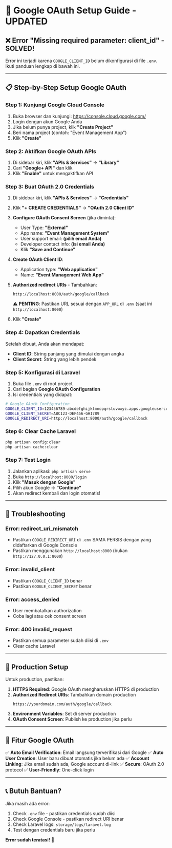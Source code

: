 # 🚀 Google OAuth Setup Guide - UPDATED

## ❌ Error "Missing required parameter: client_id" - SOLVED!

Error ini terjadi karena `GOOGLE_CLIENT_ID` belum dikonfigurasi di file `.env`. Ikuti panduan lengkap di bawah ini.

---

## 📋 Step-by-Step Setup Google OAuth

### **Step 1: Kunjungi Google Cloud Console**

1. Buka browser dan kunjungi: https://console.cloud.google.com/
2. Login dengan akun Google Anda
3. Jika belum punya project, klik **"Create Project"**
4. Beri nama project (contoh: "Event Management App")
5. Klik **"Create"**

### **Step 2: Aktifkan Google OAuth APIs**

1. Di sidebar kiri, klik **"APIs & Services"** → **"Library"**
2. Cari **"Google+ API"** dan klik
3. Klik **"Enable"** untuk mengaktifkan API

### **Step 3: Buat OAuth 2.0 Credentials**

1. Di sidebar kiri, klik **"APIs & Services"** → **"Credentials"**
2. Klik **"+ CREATE CREDENTIALS"** → **"OAuth 2.0 Client ID"**

3. **Configure OAuth Consent Screen** (jika diminta):

    - User Type: **"External"**
    - App name: **"Event Management System"**
    - User support email: **(pilih email Anda)**
    - Developer contact info: **(isi email Anda)**
    - Klik **"Save and Continue"**

4. **Create OAuth Client ID**:

    - Application type: **"Web application"**
    - Name: **"Event Management Web App"**

5. **Authorized redirect URIs** - Tambahkan:

    ```
    http://localhost:8000/auth/google/callback
    ```

    ⚠️ **PENTING**: Pastikan URL sesuai dengan `APP_URL` di `.env` (saat ini `http://localhost:8000`)

6. Klik **"Create"**

### **Step 4: Dapatkan Credentials**

Setelah dibuat, Anda akan mendapat:

-   **Client ID**: String panjang yang dimulai dengan angka
-   **Client Secret**: String yang lebih pendek

### **Step 5: Konfigurasi di Laravel**

1. Buka file `.env` di root project
2. Cari bagian **Google OAuth Configuration**
3. Isi credentials yang didapat:

```bash
# Google OAuth Configuration
GOOGLE_CLIENT_ID=123456789-abcdefghijklmnopqrstuvwxyz.apps.googleusercontent.com
GOOGLE_CLIENT_SECRET=ABC123-DEF456-GHI789
GOOGLE_REDIRECT_URI=http://localhost:8000/auth/google/callback
```

### **Step 6: Clear Cache Laravel**

```bash
php artisan config:clear
php artisan cache:clear
```

### **Step 7: Test Login**

1. Jalankan aplikasi: `php artisan serve`
2. Buka `http://localhost:8000/login`
3. Klik **"Masuk dengan Google"**
4. Pilih akun Google → **"Continue"**
5. Akan redirect kembali dan login otomatis!

---

## 🔧 Troubleshooting

### **Error: redirect_uri_mismatch**

-   Pastikan `GOOGLE_REDIRECT_URI` di `.env` SAMA PERSIS dengan yang didaftarkan di Google Console
-   Pastikan menggunakan `http://localhost:8000` (bukan `http://127.0.0.1:8000`)

### **Error: invalid_client**

-   Pastikan `GOOGLE_CLIENT_ID` benar
-   Pastikan `GOOGLE_CLIENT_SECRET` benar

### **Error: access_denied**

-   User membatalkan authorization
-   Coba lagi atau cek consent screen

### **Error: 400 invalid_request**

-   Pastikan semua parameter sudah diisi di `.env`
-   Clear cache Laravel

---

## 📱 Production Setup

Untuk production, pastikan:

1. **HTTPS Required**: Google OAuth mengharuskan HTTPS di production
2. **Authorized Redirect URIs**: Tambahkan domain production
    ```
    https://yourdomain.com/auth/google/callback
    ```
3. **Environment Variables**: Set di server production
4. **OAuth Consent Screen**: Publish ke production jika perlu

---

## 🎯 Fitur Google OAuth

✅ **Auto Email Verification**: Email langsung terverifikasi dari Google
✅ **Auto User Creation**: User baru dibuat otomatis jika belum ada
✅ **Account Linking**: Jika email sudah ada, Google account di-link
✅ **Secure**: OAuth 2.0 protocol
✅ **User-Friendly**: One-click login

---

## 📞 Butuh Bantuan?

Jika masih ada error:

1. Check `.env` file - pastikan credentials sudah diisi
2. Check Google Console - pastikan redirect URI benar
3. Check Laravel logs: `storage/logs/laravel.log`
4. Test dengan credentials baru jika perlu

**Error sudah teratasi!** 🚀
